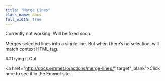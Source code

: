 ```yaml
---
title: "Merge Lines"
class_name: docs
full_width: true
---
```


Currently not working. Will be fixed soon.

Merges selected lines into a single line. But when there’s no selection, will match context HTML tag.

##Trying it Out

<a href="http://docs.emmet.io/actions/merge-lines/" target"_blank">Click here to see it in the Emmet site.</a>

